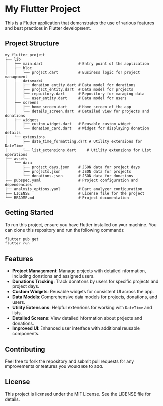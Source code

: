 # My Flutter Project

This is a Flutter application that demonstrates the use of various features and best practices in Flutter development.

## Project Structure

```
my_flutter_project
├── lib
│   ├── main.dart                # Entry point of the application
│   ├── bloc
│   │   └── project.dart         # Business logic for project management
│   ├── datamodel
│   │   ├── donation_entity.dart # Data model for donations
│   │   ├── project_entity.dart  # Data model for projects
│   │   ├── repository.dart      # Repository for managing data
│   │   └── user_entity.dart     # Data model for users
│   ├── screens
│   │   ├── home_screen.dart     # Home screen of the app
│   │   └── details_screen.dart  # Detailed view for projects and donations
│   ├── widgets
│   │   ├── custom_widget.dart   # Reusable custom widget
│   │   └── donation_card.dart   # Widget for displaying donation details
│   └── extensions
│       ├── date_time_formatting.dart # Utility extensions for DateTime
│       └── list_extensions.dart     # Utility extensions for List operations
├── assets
│   └── data
│       ├── project_days.json    # JSON data for project days
│       ├── projects.json        # JSON data for projects
│       └── donations.json       # JSON data for donations
├── pubspec.yaml                 # Project configuration and dependencies
├── analysis_options.yaml        # Dart analyzer configuration
├── LICENSE                      # License file for the project
└── README.md                    # Project documentation
```

## Getting Started

To run this project, ensure you have Flutter installed on your machine. You can clone this repository and run the following commands:

```bash
flutter pub get
flutter run
```

## Features

- **Project Management**: Manage projects with detailed information, including donations and assigned users.
- **Donations Tracking**: Track donations by users for specific projects and project days.
- **Custom Widgets**: Reusable widgets for consistent UI across the app.
- **Data Models**: Comprehensive data models for projects, donations, and users.
- **Utility Extensions**: Helpful extensions for working with `DateTime` and lists.
- **Detailed Screens**: View detailed information about projects and donations.
- **Improved UI**: Enhanced user interface with additional reusable components.

## Contributing

Feel free to fork the repository and submit pull requests for any improvements or features you would like to add.

## License

This project is licensed under the MIT License. See the LICENSE file for details.